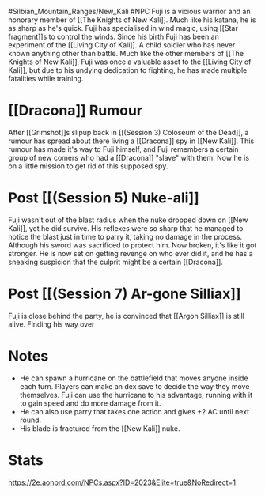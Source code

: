 #Silbian_Mountain_Ranges/New_Kali #NPC 
Fuji is a vicious warrior and an honorary member of [[The Knights of New Kali]]. Much like his katana, he is as sharp as he's quick. Fuji has specialised in wind magic, using [[Star fragment]]s to control the winds. Since his birth Fuji has been an experiment of the [[Living City of Kali]]. A child soldier who has never known anything other than battle. Much like the other members of [[The Knights of New Kali]], Fuji was once a valuable asset to the [[Living City of Kali]], but due to his undying dedication to fighting, he has made multiple fatalities while training.
# [[Dracona]] Rumour
After [[Grimshot]]s slipup back in [[(Session 3) Coloseum of the Dead]], a rumour has spread about there living a [[Dracona]] spy in [[New Kali]]. This rumour has made it's way to Fuji himself, and Fuji remembers a certain group of new comers who had a [[Dracona]] "slave" with them. Now he is on a little mission to get rid of this supposed spy. 
# Post [[(Session 5) Nuke-ali]]
Fuji wasn't out of the blast radius when the nuke dropped down on [[New Kali]], yet he did survive. His reflexes were so sharp that he managed to notice the blast just in time to parry it, taking no damage in the process. Although his sword was sacrificed to protect him. Now broken, it's like it got stronger. He is now set on getting revenge on who ever did it, and he has a sneaking suspicion that the culprit might be a certain [[Dracona]].
# Post [[(Session 7) Ar-gone Silliax]]
Fuji is close behind the party, he is convinced that [[Argon Silliax]] is still alive. Finding his way over 
# Notes
- He can spawn a hurricane on the battlefield that moves anyone inside each turn. Players can make an dex save to decide the way they move themselves. Fuji can use the hurricane to his advantage, running with it to gain speed and do more damage from it. 
- He can also use parry that takes one action and gives +2 AC until next round.
- His blade is fractured from the [[New Kali]] nuke.
# Stats
https://2e.aonprd.com/NPCs.aspx?ID=2023&Elite=true&NoRedirect=1